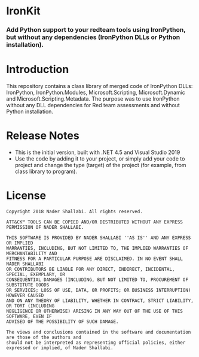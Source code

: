 # IronKit

### Add Python support to your redteam tools using IronPython, but without any dependencies (IronPython DLLs or Python installation).

# Introduction

This repository contains a class library of merged code of IronPython DLLs: IronPython, IronPython.Modules, Microsoft.Scripting, Microsoft.Dynamic and Microsoft.Scripting.Metadata. The purpose was to use IronPython without any DLL dependencies for Red team assessments and without Python installation.

# Release Notes

-   This is the initial version, built with .NET 4.5 and Visual Studio 2019
-   Use the code by adding it to your project, or simply add your code to project and change the type (target) of the project (for example, from class library to program).

# License

```
Copyright 2018 Nader Shallabi. All rights reserved. 

ATT&CK™ TOOLS CAN BE COPIED AND/OR DISTRIBUTED WITHOUT ANY EXPRESS PERMISSION OF NADER SHALLABI.

THIS SOFTWARE IS PROVIDED BY NADER SHALLABI ''AS IS'' AND ANY EXPRESS OR IMPLIED
WARRANTIES, INCLUDING, BUT NOT LIMITED TO, THE IMPLIED WARRANTIES OF MERCHANTABILITY AND
FITNESS FOR A PARTICULAR PURPOSE ARE DISCLAIMED. IN NO EVENT SHALL NADER SHALLABI
OR CONTRIBUTORS BE LIABLE FOR ANY DIRECT, INDIRECT, INCIDENTAL, SPECIAL, EXEMPLARY, OR
CONSEQUENTIAL DAMAGES (INCLUDING, BUT NOT LIMITED TO, PROCUREMENT OF SUBSTITUTE GOODS
OR SERVICES; LOSS OF USE, DATA, OR PROFITS; OR BUSINESS INTERRUPTION) HOWEVER CAUSED
AND ON ANY THEORY OF LIABILITY, WHETHER IN CONTRACT, STRICT LIABILITY, OR TORT (INCLUDING
NEGLIGENCE OR OTHERWISE) ARISING IN ANY WAY OUT OF THE USE OF THIS SOFTWARE, EVEN IF
ADVISED OF THE POSSIBILITY OF SUCH DAMAGE.

The views and conclusions contained in the software and documentation are those of the authors and
should not be interpreted as representing official policies, either expressed or implied, of Nader Shallabi.
```
